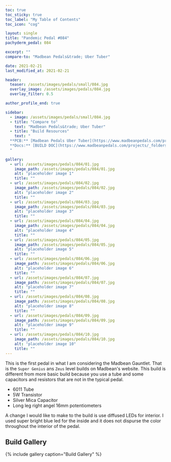 ```yaml
---
toc: true
toc_sticky: true
toc_label: "My Table of Contents"
toc_icon: "cog"

layout: single
title: "Pandemic Pedal #084"
pachyderm_pedal: 084

excerpt: ""
compare-to: "Madbean Pedals&trade; Uber Tuber"

date: 2021-02-21
last_modified_at: 2021-02-21

header:
  teaser: /assets/images/pedals/small/084.jpg
  overlay_image: /assets/images/pedals/084.jpg
  overlay_filter: 0.5

author_profile_end: true

sidebar:
  - image: /assets/images/pedals/small/084.jpg
  - title: "Compare to"
    text: "Madbean Pedals&trade; Uber Tuber"
  - title: "Build Resources"
    text: "
  **PCB:** [Madbean Pedals Uber Tuber](https://www.madbeanpedals.com/projects/index.html)<br>
  **Docs:** [BUILD DOC](https://www.madbeanpedals.com/projects/_folders/Tube/docs/UberTuber_rev1.zip)
  "

gallery:
  - url: /assets/images/pedals/084/01.jpg
    image_path: /assets/images/pedals/084/01.jpg
    alt: "placeholder image 1"
    title: ""
  - url: /assets/images/pedals/084/02.jpg
    image_path: /assets/images/pedals/084/02.jpg
    alt: "placeholder image 2"
    title: ""
  - url: /assets/images/pedals/084/03.jpg
    image_path: /assets/images/pedals/084/03.jpg
    alt: "placeholder image 3"
    title: ""
  - url: /assets/images/pedals/084/04.jpg
    image_path: /assets/images/pedals/084/04.jpg
    alt: "placeholder image 4"
    title: ""
  - url: /assets/images/pedals/084/05.jpg
    image_path: /assets/images/pedals/084/05.jpg
    alt: "placeholder image 5"
    title: ""
  - url: /assets/images/pedals/084/06.jpg
    image_path: /assets/images/pedals/084/06.jpg
    alt: "placeholder image 6"
    title: ""
  - url: /assets/images/pedals/084/07.jpg
    image_path: /assets/images/pedals/084/07.jpg
    alt: "placeholder image 7"
    title: ""
  - url: /assets/images/pedals/084/08.jpg
    image_path: /assets/images/pedals/084/08.jpg
    alt: "placeholder image 8"
    title: ""
  - url: /assets/images/pedals/084/09.jpg
    image_path: /assets/images/pedals/084/09.jpg
    alt: "placeholder image 9"
    title: ""
  - url: /assets/images/pedals/084/10.jpg
    image_path: /assets/images/pedals/084/10.jpg
    alt: "placeholder image 10"
    title: ""
---
```


This is the first pedal in what I am considering the Madbean Gauntlet. That is the `Super Genius` ans `Zeus` level builds on Madbean's website. This build is different from more basic build because you use a tube and some capacitors and resistors that are not in the typical pedal.

* 6011 Tube
* 5W Transistor
* Silver Mica Capacitor
* Long leg right angel 16mm potentiometers

A change I would like to make to the build is use diffused LEDs for interior. I used super bright blue led for the inside and it does not dispurse the color throughout the interior of the pedal.

## Build Gallery ##

{% include gallery caption="Build Gallery" %}